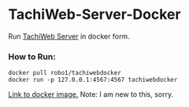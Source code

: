 # TachiWeb-Server-Docker
Run [TachiWeb Server](https://github.com/TachiWeb/TachiWeb-Server) in docker form.

### How to Run:
```
docker pull robo1/tachiwebdocker
docker run -p 127.0.0.1:4567:4567 tachiwebdocker
```

[Link to docker image.](https://cloud.docker.com/repository/docker/robo1/tachiwebdocker)
Note: I am new to this, sorry.
